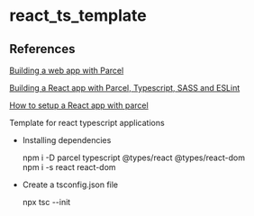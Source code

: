 # react_ts_template

## References

[Building a web app with Parcel](https://parceljs.org/getting-started/webapp/)

[Building a React app with Parcel, Typescript, SASS and ESLint](https://adrianhall.github.io/javascript/react/2020/03/29/parcel-typescript-react/)

[How to setup a React app with parcel](https://www.freecodecamp.org/news/how-to-up-a-react-app-with-parcel/)

Template for react typescript applications

- Installing dependencies

  npm i -D parcel typescript @types/react @types/react-dom  
  npm i -s react react-dom

- Create a tsconfig.json file

  npx tsc --init
